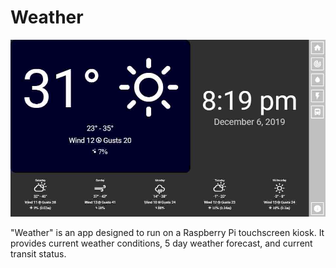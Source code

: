 # Weather

![](./Screenshot.jpg)

"Weather" is an app designed to run on a Raspberry Pi touchscreen kiosk.  It provides current weather conditions, 5 day weather forecast, and current transit status.
